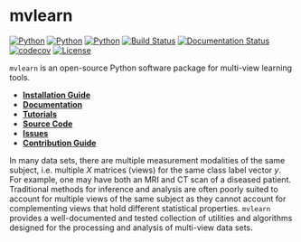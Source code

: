 # mvlearn

[![Python](https://img.shields.io/badge/python-3.6-blue.svg)]()
[![Python](https://img.shields.io/badge/python-3.7-blue.svg)]()
[![Python](https://img.shields.io/badge/python-3.8-blue.svg)]()
[![Build Status](https://travis-ci.com/neurodata/mvlearn.svg?branch=master)](https://travis-ci.com/neurodata/mvlearn)
[![Documentation Status](https://readthedocs.org/projects/mvlearn/badge/?version=latest)](https://mvlearn.readthedocs.io/en/latest/?badge=latest)
[![codecov](https://codecov.io/gh/neurodata/mvlearn/branch/master/graph/badge.svg)](https://codecov.io/gh/neurodata/mvlearn)
[![License](https://img.shields.io/badge/License-Apache%202.0-blue.svg)](https://opensource.org/licenses/Apache-2.0)

`mvlearn` is an open-source Python software package for multi-view learning tools.

- [**Installation Guide**](https://mvlearn.neurodata.io/install.html)
- [**Documentation**](https://mvlearn.neurodata.io/index.html)
- [**Tutorials**](https://mvlearn.neurodata.io/tutorials.html)
- [**Source Code**](https://github.com/neurodata/mvlearn/tree/master/mvlearn)
- [**Issues**](https://github.com/neurodata/mvlearn/issues)
- [**Contribution Guide**](https://mvlearn.neurodata.io/contributing.html)

In many data sets, there are multiple measurement modalities of the same subject, i.e. multiple *X* matrices (views) for the same class label vector *y*. For example, one may have both an MRI and CT scan of a diseased patient. Traditional methods for inference and analysis are often poorly suited to account for multiple views of the same subject as they cannot account for complementing views that hold different statistical properties. `mvlearn` provides a well-documented and tested collection of utilities and algorithms designed for the processing and analysis of multi-view data sets.
